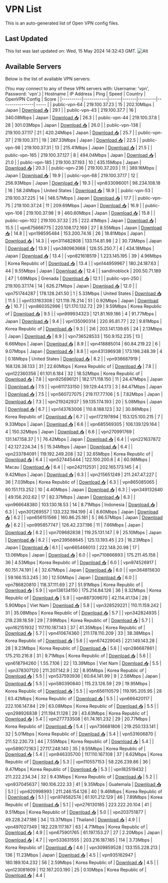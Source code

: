 # VPN List

This is an auto-generated list of Open VPN config files.

## Last Updated

This list was last updated on: Wed, 15 May 2024 14:32:43 GMT.
![Alt](https://repobeats.axiom.co/api/embed/186b98318ef1479477931607c1ad7d823f12451f.svg "Repobeats analytics image")

## Available Servers

Below is the list of available VPN servers:

(You may connect to any of these VPN servers with: Username: 'vpn', Password: 'vpn'.)
| Hostname | IP Address | Ping | Speed | Country | OpenVPN Config | Score |
|----------|------------|------|-------|---------|----------------| ----- |
| public-vpn-64 | 219.100.37.23 | 15 | 202.10Mbps | Japan | [Download 📥](./configs/server_0_JP.ovpn) | 29.1 |
| public-vpn-43 | 219.100.37.7 | 16 | 340.08Mbps | Japan | [Download 📥](./configs/server_1_JP.ovpn) | 26.3 |
| public-vpn-44 | 219.100.37.8 | 28 | 301.03Mbps | Japan | [Download 📥](./configs/server_2_JP.ovpn) | 26.0 |
| public-vpn-138 | 219.100.37.117 | 21 | 420.24Mbps | Japan | [Download 📥](./configs/server_3_JP.ovpn) | 25.7 |
| public-vpn-37 | 219.100.37.1 | 19 | 287.33Mbps | Japan | [Download 📥](./configs/server_4_JP.ovpn) | 22.5 |
| public-vpn-98 | 219.100.37.31 | 13 | 215.41Mbps | Japan | [Download 📥](./configs/server_5_JP.ovpn) | 21.5 |
| public-vpn-165 | 219.100.37.127 | 8 | 494.04Mbps | Japan | [Download 📥](./configs/server_6_JP.ovpn) | 21.0 |
| public-vpn-185 | 219.100.37.193 | 10 | 435.15Mbps | Japan | [Download 📥](./configs/server_7_JP.ovpn) | 20.3 |
| public-vpn-236 | 219.100.37.203 | 11 | 389.16Mbps | Japan | [Download 📥](./configs/server_8_JP.ovpn) | 19.9 |
| public-vpn-68 | 219.100.37.17 | 12 | 256.93Mbps | Japan | [Download 📥](./configs/server_9_JP.ovpn) | 19.3 |
| vpn833096001 | 98.234.108.18 | 16 | 58.24Mbps | United States | [Download 📥](./configs/server_10_US.ovpn) | 18.9 |
| public-vpn-53 | 219.100.37.225 | 14 | 148.57Mbps | Japan | [Download 📥](./configs/server_11_JP.ovpn) | 17.7 |
| public-vpn-75 | 219.100.37.24 | 11 | 209.69Mbps | Japan | [Download 📥](./configs/server_12_JP.ovpn) | 16.9 |
| public-vpn-108 | 219.100.37.98 | 9 | 460.60Mbps | Japan | [Download 📥](./configs/server_13_JP.ovpn) | 15.8 |
| public-vpn-102 | 219.100.37.32 | 25 | 222.41Mbps | Japan | [Download 📥](./configs/server_14_JP.ovpn) | 15.5 |
| vpn675666775 | 220.108.172.169 | 27 | 8.55Mbps | Japan | [Download 📥](./configs/server_15_JP.ovpn) | 14.8 |
| vpn198595484 | 153.200.74.16 | 26 | 18.81Mbps | Japan | [Download 📥](./configs/server_16_JP.ovpn) | 14.3 |
| vpn311482808 | 133.114.81.98 | 2 | 30.73Mbps | Japan | [Download 📥](./configs/server_17_JP.ovpn) | 13.9 |
| vpn380963668 | 126.55.250.7 | 4 | 434.18Mbps | Japan | [Download 📥](./configs/server_18_JP.ovpn) | 13.4 |
| vpn821618519 | 1.223.145.195 | 39 | 4.96Mbps | Korea Republic of | [Download 📥](./configs/server_19_KR.ovpn) | 13.4 |
| vpn144959967 | 180.24.187.63 | 44 | 9.55Mbps | Japan | [Download 📥](./configs/server_20_JP.ovpn) | 12.4 |
| sandinoblock | 200.50.71.189 | 47 | 1.69Mbps | Grenada | [Download 📥](./configs/server_21_GD.ovpn) | 12.1 |
| public-vpn-250 | 219.100.37.174 | 14 | 626.27Mbps | Japan | [Download 📥](./configs/server_22_JP.ovpn) | 12.0 |
| vpn751744287 | 178.128.241.50 | 1 | 5.33Mbps | United States | [Download 📥](./configs/server_23_US.ovpn) | 11.5 |
| vpn133163308 | 121.119.78.214 | 51 | 0.92Mbps | Japan | [Download 📥](./configs/server_24_JP.ovpn) | 10.7 |
| vpn860352996 | 121.170.132.72 | 29 | 9.59Mbps | Korea Republic of | [Download 📥](./configs/server_25_KR.ovpn) | 9.5 |
| vpn999934323 | 121.81.169.186 | 4 | 91.77Mbps | Japan | [Download 📥](./configs/server_26_JP.ovpn) | 9.4 |
| vpn135090314 | 220.95.81.77 | 22 | 9.81Mbps | Korea Republic of | [Download 📥](./configs/server_27_KR.ovpn) | 9.3 |
| 2i6 | 203.141.139.65 | 24 | 2.13Mbps | Japan | [Download 📥](./configs/server_28_JP.ovpn) | 8.9 |
| vpn736528533 | 150.9.152.235 | 13 | 6.66Mbps | Japan | [Download 📥](./configs/server_29_JP.ovpn) | 8.9 |
| vpn418885014 | 60.84.219.22 | 6 | 9.07Mbps | Japan | [Download 📥](./configs/server_30_JP.ovpn) | 8.8 |
| vpn431396938 | 173.198.248.39 | 4 | 0.18Mbps | United States | [Download 📥](./configs/server_31_US.ovpn) | 8.2 |
| vpn936687919 | 168.126.38.133 | 31 | 22.60Mbps | Korea Republic of | [Download 📥](./configs/server_32_KR.ovpn) | 7.8 |
| vpn122360356 | 61.101.6.184 | 32 | 18.52Mbps | Korea Republic of | [Download 📥](./configs/server_33_KR.ovpn) | 7.8 |
| vpn925696121 | 182.171.118.150 | 11 | 24.47Mbps | Japan | [Download 📥](./configs/server_34_JP.ovpn) | 7.5 |
| vpn611733150 | 59.129.44.173 | 3 | 84.47Mbps | Japan | [Download 📥](./configs/server_35_JP.ovpn) | 7.5 |
| vpn560727075 | 219.117.77.106 | 5 | 7.82Mbps | Japan | [Download 📥](./configs/server_36_JP.ovpn) | 7.3 |
| vpn219242937 | 59.135.174.193 | 20 | 5.08Mbps | Japan | [Download 📥](./configs/server_37_JP.ovpn) | 6.7 |
| vpn143763006 | 110.8.188.123 | 32 | 30.86Mbps | Korea Republic of | [Download 📥](./configs/server_38_KR.ovpn) | 6.7 |
| vpn172197894 | 153.125.100.215 | 7 | 9.33Mbps | Japan | [Download 📥](./configs/server_39_JP.ovpn) | 6.6 |
| vpn685569305 | 106.139.129.164 | 4 | 150.32Mbps | Japan | [Download 📥](./configs/server_40_JP.ovpn) | 6.6 |
| vpn270991769 | 131.147.158.37 | 1 | 76.42Mbps | Japan | [Download 📥](./configs/server_41_JP.ovpn) | 6.4 |
| vpn221637872 | 42.127.224.34 | 5 | 15.34Mbps | Japan | [Download 📥](./configs/server_42_JP.ovpn) | 6.4 |
| vpn233784091 | 119.192.249.208 | 32 | 32.65Mbps | Korea Republic of | [Download 📥](./configs/server_43_KR.ovpn) | 6.4 |
| vpn527445444 | 122.100.200.6 | 4 | 60.98Mbps | Macau | [Download 📥](./configs/server_44_MO.ovpn) | 6.4 |
| vpn242112531 | 202.165.173.145 | 4 | 9.42Mbps | Japan | [Download 📥](./configs/server_45_JP.ovpn) | 6.3 |
| vpn215651249 | 211.247.47.227 | 36 | 7.03Mbps | Korea Republic of | [Download 📥](./configs/server_46_KR.ovpn) | 6.3 |
| vpn865085065 | 60.151.113.252 | 10 | 4.40Mbps | Japan | [Download 📥](./configs/server_47_JP.ovpn) | 6.3 |
| vpn349132640 | 49.156.202.62 | 17 | 82.37Mbps | Japan | [Download 📥](./configs/server_48_JP.ovpn) | 6.3 |
| vpn966648380 | 103.130.18.53 | 14 | 8.71Mbps | Indonesia | [Download 📥](./configs/server_49_ID.ovpn) | 6.3 |
| vpn301269557 | 133.232.194.199 | 4 | 8.60Mbps | Japan | [Download 📥](./configs/server_50_JP.ovpn) | 6.2 |
| vpn656151566 | 160.86.25.181 | 5 | 86.57Mbps | Japan | [Download 📥](./configs/server_51_JP.ovpn) | 6.2 |
| vpn995857747 | 126.42.237.196 | 11 | 7.66Mbps | Japan | [Download 📥](./configs/server_52_JP.ovpn) | 6.2 |
| vpn709682838 | 119.25.131.147 | 9 | 25.10Mbps | Japan | [Download 📥](./configs/server_53_JP.ovpn) | 6.2 |
| vpn239568645 | 125.13.193.45 | 23 | 18.23Mbps | Japan | [Download 📥](./configs/server_54_JP.ovpn) | 6.1 |
| vpn665466013 | 222.148.20.98 | 17 | 13.06Mbps | Japan | [Download 📥](./configs/server_55_JP.ovpn) | 6.0 |
| vpn710866893 | 175.211.45.158 | 36 | 4.53Mbps | Korea Republic of | [Download 📥](./configs/server_56_KR.ovpn) | 6.0 |
| vpn974526917 | 60.151.74.191 | 4 | 32.67Mbps | Japan | [Download 📥](./configs/server_57_JP.ovpn) | 6.0 |
| vpn364815630 | 59.166.153.245 | 30 | 12.50Mbps | Japan | [Download 📥](./configs/server_58_JP.ovpn) | 6.0 |
| vpn786820810 | 118.37.111.69 | 27 | 51.91Mbps | Korea Republic of | [Download 📥](./configs/server_59_KR.ovpn) | 5.9 |
| vpn136134150 | 175.214.84.126 | 36 | 9.32Mbps | Korea Republic of | [Download 📥](./configs/server_60_KR.ovpn) | 5.9 |
| vpn887309670 | 42.114.41.134 | 28 | 5.90Mbps | Viet Nam | [Download 📥](./configs/server_61_VN.ovpn) | 5.8 |
| vpn328529221 | 110.11.159.242 | 31 | 35.08Mbps | Korea Republic of | [Download 📥](./configs/server_62_KR.ovpn) | 5.7 |
| vpn342824935 | 218.239.18.59 | 29 | 7.99Mbps | Korea Republic of | [Download 📥](./configs/server_63_KR.ovpn) | 5.7 |
| vpn162151932 | 117.110.187.143 | 37 | 41.35Mbps | Korea Republic of | [Download 📥](./configs/server_64_KR.ovpn) | 5.7 |
| vpn410674360 | 211.178.110.209 | 33 | 38.38Mbps | Korea Republic of | [Download 📥](./configs/server_65_KR.ovpn) | 5.6 |
| vpn674229045 | 221.149.143.28 | 28 | 9.23Mbps | Korea Republic of | [Download 📥](./configs/server_66_KR.ovpn) | 5.6 |
| vpn286687861 | 175.210.216.8 | 31 | 9.71Mbps | Korea Republic of | [Download 📥](./configs/server_67_KR.ovpn) | 5.6 |
| vpn618794260 | 1.55.7.106 | 22 | 13.39Mbps | Viet Nam | [Download 📥](./configs/server_68_VN.ovpn) | 5.5 |
| vpn378307120 | 211.207.142.9 | 32 | 8.95Mbps | Korea Republic of | [Download 📥](./configs/server_69_KR.ovpn) | 5.5 |
| vpn537593936 | 60.64.141.99 | 9 | 2.58Mbps | Japan | [Download 📥](./configs/server_70_JP.ovpn) | 5.5 |
| vpn580390840 | 115.23.126.59 | 29 | 19.95Mbps | Korea Republic of | [Download 📥](./configs/server_71_KR.ovpn) | 5.5 |
| vpn656110579 | 119.195.205.95 | 28 | 63.42Mbps | Korea Republic of | [Download 📥](./configs/server_72_KR.ovpn) | 5.5 |
| vpn666420117 | 222.106.147.84 | 29 | 63.08Mbps | Korea Republic of | [Download 📥](./configs/server_73_KR.ovpn) | 5.5 |
| vpn298926838 | 211.194.11.128 | 29 | 43.63Mbps | Korea Republic of | [Download 📥](./configs/server_74_KR.ovpn) | 5.4 |
| vpn277733508 | 61.74.161.232 | 29 | 20.77Mbps | Korea Republic of | [Download 📥](./configs/server_75_KR.ovpn) | 5.4 |
| vpn736681806 | 219.250.133.141 | 32 | 5.01Mbps | Korea Republic of | [Download 📥](./configs/server_76_KR.ovpn) | 5.4 |
| vpn531606870 | 211.52.230.73 | 44 | 7.55Mbps | Korea Republic of | [Download 📥](./configs/server_77_KR.ovpn) | 5.4 |
| vpn589072163 | 27.117.248.140 | 35 | 9.55Mbps | Korea Republic of | [Download 📥](./configs/server_78_KR.ovpn) | 5.4 |
| vpn946335700 | 117.110.167.108 | 37 | 6.62Mbps | Korea Republic of | [Download 📥](./configs/server_79_KR.ovpn) | 5.3 |
| vpn110557153 | 58.226.239.86 | 36 | 9.47Mbps | Korea Republic of | [Download 📥](./configs/server_80_KR.ovpn) | 5.3 |
| vpn182519432 | 211.222.234.34 | 32 | 9.43Mbps | Korea Republic of | [Download 📥](./configs/server_81_KR.ovpn) | 5.2 |
| vpn937045637 | 190.106.222.33 | 41 | 9.35Mbps | Guatemala | [Download 📥](./configs/server_82_GT.ovpn) | 5.1 |
| vpn620998993 | 211.246.154.126 | 40 | 9.46Mbps | Korea Republic of | [Download 📥](./configs/server_83_KR.ovpn) | 5.1 |
| vpn974582574 | 61.101.212.129 | 46 | 7.89Mbps | Korea Republic of | [Download 📥](./configs/server_84_KR.ovpn) | 5.1 |
| vpn276130185 | 223.222.20.104 | 41 | 9.51Mbps | Korea Republic of | [Download 📥](./configs/server_85_KR.ovpn) | 5.0 |
| vpn203751877 | 49.228.247.186 | 34 | 13.37Mbps | Thailand | [Download 📥](./configs/server_86_TH.ovpn) | 4.9 |
| vpn497027349 | 182.229.117.187 | 63 | 4.71Mbps | Korea Republic of | [Download 📥](./configs/server_87_KR.ovpn) | 4.9 |
| vpn675901765 | 61.197.153.27 | 27 | 2.20Mbps | Japan | [Download 📥](./configs/server_88_JP.ovpn) | 4.7 |
| vpn533631555 | 203.216.187.165 | 114 | 3.73Mbps | Korea Republic of | [Download 📥](./configs/server_89_KR.ovpn) | 4.6 |
| vpn309859528 | 133.155.228.213 | 136 | 11.23Mbps | Japan | [Download 📥](./configs/server_90_JP.ovpn) | 4.5 |
| vpn935162947 | 180.189.104.232 | 56 | 2.59Mbps | Korea Republic of | [Download 📥](./configs/server_91_KR.ovpn) | 4.5 |
| vpn123081609 | 112.167.203.190 | 25 | 0.10Mbps | Korea Republic of | [Download 📥](./configs/server_92_KR.ovpn) | 4.4 |
